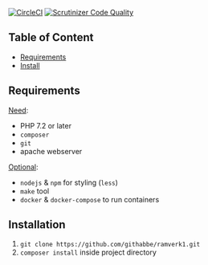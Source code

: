 [![CircleCI](https://circleci.com/gh/gitHabbe/project_ramverk1-v2.svg?style=shield)](https://circleci.com/gh/gitHabbe/project_ramverk1-v2)
[![Scrutinizer Code Quality](https://scrutinizer-ci.com/g/gitHabbe/project_ramverk1-v2/badges/quality-score.png?b=main)](https://scrutinizer-ci.com/g/gitHabbe/project_ramverk1-v2/?branch=main)

Table of Content
------------------

* [Requirements](#Requirements)
* [Install](#Installation)


Requirements
------------------

<ins>Need</ins>:
* PHP 7.2 or later
* `composer`
* `git`
* apache webserver

<ins>Optional</ins>:
* `nodejs` & `npm` for styling (`less`)
* `make` tool
* `docker` & `docker-compose` to run containers

Installation
-----------------

1. `git clone https://github.com/githabbe/ramverk1.git`
2. `composer install` inside project directory
